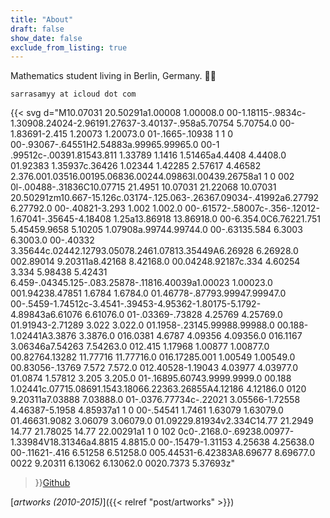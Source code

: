 ```yaml
---
title: "About"
draft: false
show_date: false
exclude_from_listing: true
---
```


Mathematics student living in Berlin, Germany. 🦜🍃

`sarrasamyy at icloud dot com`

{{< svg
  d="M10.07031 20.50291a1.00008 1.00008.0 00-1.18115-.9834c-1.30908.24024-2.96191.27637-3.40137-.958a5.70754 5.70754.0 00-1.83691-2.415 1.20073 1.20073.0 01-.1665-.10938 1 1 0 00-.93067-.64551H2.54883a.99965.99965.0 00-1 .99512c-.00391.81543.811 1.33789 1.1416 1.51465a4.4408 4.4408.0 01.92383 1.35937c.36426 1.02344 1.42285 2.57617 4.46582 2.376.001.03516.00195.06836.00244.09863l.00439.26758a1 1 0 002 0l-.00488-.31836C10.07715 21.4951 10.07031 21.22068 10.07031 20.50291zm10.667-15.126c.03174-.125.063-.26367.09034-.41992a6.27792 6.27792.0 00-.40821-3.293 1.002 1.002.0 00-.61572-.58007c-.356-.12012-1.67041-.35645-4.18408 1.25a13.86918 13.86918.0 00-6.354.0C6.76221.751 5.45459.9658 5.10205 1.07908a.99744.99744.0 00-.63135.584 6.3003 6.3003.0 00-.40332 3.35644c.02442.12793.05078.2461.07813.35449A6.26928 6.26928.0 002.89014 9.20311a8.42168 8.42168.0 00.04248.92187c.334 4.60254 3.334 5.98438 5.42431 6.459-.04345.125-.083.25878-.11816.40039a1.00023 1.00023.0 001.94238.47851 1.6784 1.6784.0 01.46778-.87793.99947.99947.0 00-.5459-1.74512c-3.4541-.39453-4.95362-1.80175-5.1792-4.89843a6.61076 6.61076.0 01-.03369-.73828 4.25769 4.25769.0 01.91943-2.71289 3.022 3.022.0 01.1958-.23145.99988.99988.0 00.188-1.02441A3.3876 3.3876.0 016.0381 4.6787 4.09356 4.09356.0 016.1167 3.06346a7.54263 7.54263.0 012.415 1.17968 1.00877 1.00877.0 00.82764.13282 11.77716 11.77716.0 016.17285.001 1.00549 1.00549.0 00.83056-.13769 7.572 7.572.0 012.40528-1.19043 4.03977 4.03977.0 01.0874 1.57812 3.205 3.205.0 01-.16895.60743.9999.9999.0 00.188 1.02441c.07715.08691.1543.18066.22363.26855A4.12186 4.12186.0 0120 9.20311a7.03888 7.03888.0 01-.0376.77734c-.22021 3.05566-1.72558 4.46387-5.1958 4.85937a1 1 0 00-.54541 1.7461 1.63079 1.63079.0 01.46631.9082 3.06079 3.06079.0 01.09229.81934v2.334C14.77 21.2949 14.77 21.78025 14.77 22.00291a1 1 0 102 0c0-.2168.0-.69238.00977-1.33984V18.31346a4.8815 4.8815.0 00-.15479-1.31153 4.25638 4.25638.0 00-.11621-.416 6.51258 6.51258.0 005.44531-6.42383A8.69677 8.69677.0 0022 9.20311 6.13062 6.13062.0 0020.7373 5.37693z"
>}}[Github](https://github.com/sara-samy)

[_artworks (2010-2015)_]({{< relref "post/artworks" >}})